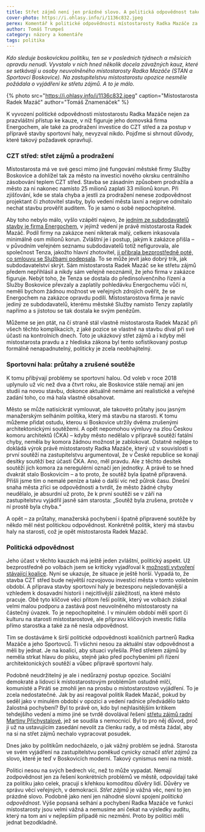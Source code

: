 ```yaml
---
title: Střet zájmů není jen prázdné slovo. A politická odpovědnost také ne
cover-photo: https://i.ohlasy.info/i/1136c832.jpeg
perex: Komentář k politické odpovědnosti místostarosty Radka Mazáče za kauzu Energochem, prodražení investice do CZT střed a postup v přípravě stavby sportovní haly.
author: Tomáš Trumpeš
category: názory a komentáře
tags: politika
---
```


*Kdo sleduje boskovickou politiku, ten se v posledních týdnech a měsících opravdu nenudí. Vyvstalo v nich hned několik docela závažných kauz, které se setkávají u osoby neuvolněného místostarosty Radka Mazáče (STAN a Sportovci Boskovice). Na zastupitelstvu místostarostu opozice nesměle požádala o vyjádření ke střetu zájmů. A to je málo.*

{% photo src="https://i.ohlasy.info/i/1136c832.jpeg" caption="Místostarosta Radek Mazáč" author="Tomáš Znamenáček" %}

K vyvození politické odpovědnosti místostarostu Radka Mazáče nejen za prazvláštní přístup ke kauze, v níž figuruje jeho domovská firma Energochem, ale také za prodražení investice do CZT střed a za postup v přípravě stavby sportovní haly, nevyzval nikdo. Pojďme si shrnout důvody, které takový požadavek opravňují.

### CZT střed: střet zájmů a prodražení

Místostarosta má ve své gesci mimo jiné fungování městské firmy Služby Boskovice a dohlížel tak za město na investici nového okrsku centrálního zásobování teplem CZT střed. Stavba se zásadním způsobem prodražila a město za ni nakonec namísto 25 milionů zaplatí 33 milionů korun. Při zjišťování, kde se stala chyba a jestli za prodražení nenese zodpovědnost projektant či zhotovitel stavby, bylo vedení města laxní a nejprve odmítalo nechat stavbu prověřit auditem. To je samo o sobě nepochopitelné.

Aby toho nebylo málo, vyšlo vzápětí najevo, že [jedním ze subdodavatelů stavby je firma Energochem](https://ohlasy.info/clanky/2021/01/stret-zajmu-mazac.html), v jejímž vedení je právě místostarosta Radek Mazáč. Podíl firmy na zakázce není nikterak malý, celkem inkasovala minimálně osm milionů korun. Zvláštní je i postup, jakým k zakázce přišla – v původním veřejném seznamu subdodavatelů totiž nefigurovala, ale společnost Tenza, jakožto hlavní zhotovitel, [ji přibrala bezprostředně poté, co smlouvu se Službami podepsala](https://ohlasy.info/clanky/2021/01/czt-energochem.html). To se může jevit jako dobrý trik, jak subdodavatelství skrýt. Sám místostarosta Radek Mazáč se ke střetu zájmů předem nepřihlásil a nikdy sám veřejně neoznámil, že jeho firma v zakázce figuruje. Nebýt toho, že Tenza se dostala do předinsolvenčního řízení a Služby Boskovice převzaly a zaplatily pohledávku Energochemu vůči ní, neměli bychom žádnou možnost ve veřejných zdrojích ověřit, že se Energochem na zakázce opravdu podílí. Místostarostova firma je navíc jediný ze subdodavatelů, kterému městské Služby namísto Tenzy zaplatily napřímo a s jistotou se tak dostala ke svým penězům.

Můžeme se jen ptát, na čí straně stál vlastně místostarosta Radek Mazáč při všech těchto komplikacích, z jaké pozice se vlastně na stavbu díval při své účasti na kontrolních dnech. Toto je ukázkový střet zájmů a i kdyby měl místostarosta pravdu a z hlediska zákona byl tento sofistikovaný postup formálně nenapadnutelný, politicky je zcela neobhajitelný.

### Sportovní hala: průtahy a zrušené soutěže

K tomu přibývají problémy se sportovní halou. Od voleb v roce 2018 uplynulo už víc než dva a čtvrt roku, ale Boskovice stále nemají ani jen studii na novou stavbu, dokonce aktuálně nemáme ani realistické a veřejné zadání toho, co má hala vlastně obsahovat. 

Město se může natisíckrát vymlouvat, ale takovéto průtahy jsou jasným manažerským selháním politika, který má stavbu na starosti. K tomu můžeme přidat ostudu, kterou si Boskovice utržily dvěma zrušenými architektonickými soutěžemi. A opět nepomohou výmluvy na zlou Českou komoru architektů (ČKA) – kdyby město nedělalo v přípravě soutěží fatální chyby, neměla by komora žádnou možnost je zablokovat. Ostatně nejlépe to dokládá výrok právě místostarosty Radka Mazáče, který už v souvislosti s první soutěží na zastupitelstvu argumentoval, že v České republice se konají desítky soutěží bez účasti ČKA. Ano, měl pravdu. Ale z těchto desítek soutěží jich komora za neregulérní označí jen jednotky. A právě to se hned dvakrát stalo Boskovicím – a to proto, že soutěž byla špatně připravená. Přišli jsme tím o nemalé peníze a také o další víc než půlrok času. Dnešní snaha města zříci se odpovědnosti a tvrdit, že město žádné chyby neudělalo, je absurdní už proto, že k první soutěži se v září na zastupitelstvu vyjádřil jasně sám starosta: „Soutěž byla zrušena, protože v ní prostě byla chyba.“

A opět – za průtahy, manažerská pochybení i špatně připravené soutěže by někdo měl nést politickou odpovědnost. Konkrétně politik, který má stavbu haly na starosti, což je opět místostarosta Radek Mazáč.

### Politická odpovědnost

Jeho účast v těchto kauzách má ještě jeden zvláštní, politický aspekt. Už bezprostředně po volbách jsem se kriticky vyjadřoval k [možnosti vytvoření stávající koalice](https://ohlasy.info/clanky/2018/10/volby-komentar.html). Nyní se ukazuje, že situace je ještě horší. Vypadá to, že stavba CZT střed bude největší rozvojovou investicí města v tomto volebním období. A příprava stavby sportovní haly je bezesporu nejsledovanější a vzhledem k dosavadní historii i nejcitlivější záležitostí, na které město pracuje. Obě tyto klíčové věci přitom řeší politik, který ve volbách získal velmi malou podporu a zastává post neuvolněného místostarosty na částečný úvazek. To je nepochopitelné. I v minulém období měli sport či kulturu na starosti místostarostové, ale přípravu klíčových investic řídila přímo starostka a také za ně nesla odpovědnost.

Tím se dostáváme k širší politické odpovědnosti koaličních partnerů Radka Mazáče a jeho Sportovců. Ti všichni nesou za aktuální stav odpovědnost a měli by jednat. Je na koalici, aby situaci vyřešila. Před střetem zájmů by neměla strkat hlavu do písku, stejně jako před pochybeními při řízení architektonických soutěží a vůbec přípravě sportovní haly.

Podobně neudržitelný je ale i nedůrazný postup opozice. Sociální demokraté a lidovci k místostarostovým problémům ostudně mlčí, komunisté a Piráti se zmohli jen na prosbu o místostarostovo vyjádření. To je zcela nedostatečné. Jak by asi reagoval politik Radek Mazáč, pokud by seděl jako v minulém období v opozici a vedení radnice předvádělo takto žalostná pochybení? Byl to právě on, kdo byl nejhlasitějším kritikem tehdejšího vedení a mimo jiné se tvrdě dovolával řešení [střetu zájmů radní Martiny Přichystalové](https://ohlasy.info/clanky/2015/06/stret-zajmu-radni-prichystalove.html), jež se soudila s nemocnicí. Byl to pro něj důvod, proč ji už na ustavujícím zasedání nevolit za členku rady, a od města žádal, aby na si na střet zájmů nechalo vypracovat posudek.

Dnes jako by politikům nedocházelo, o jak vážný problém se jedná. Starosta ve svém vyjádření na zastupitelstvu poněkud cynicky označil *střet zájmů* za slovo, které je teď v Boskovicích moderní. Takový cynismus není na místě. 

Politici nesou na svých bedrech víc, než to může vypadat. Nemají zodpovědnost jen za řešení konkrétních problémů ve městě, odpovídají také za politiku jako celek, pracují s křehkou komoditou důvěry lidí. Důvěry ve správu věcí veřejných, v demokracii. *Střet zájmů* je vážná věc, není to jen prázdné slovo. Podobně jako není jen náhodné slovní spojení *politická odpovědnost*. Výše popsaná selhání a pochybení Radka Mazáče ve funkci místostarosty jsou velmi vážná a nemusíme ani čekat na výsledky auditu, který na tom ani v nejlepším případě nic nezmění. Proto by politici měli jednat bezodkladně.
